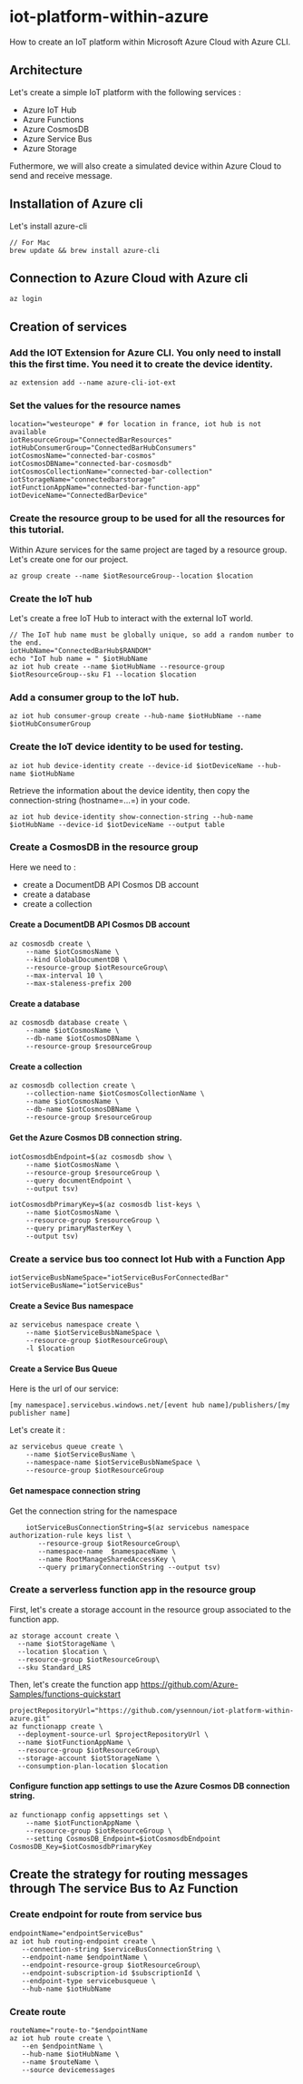 # iot-platform-within-azure

How to create an IoT platform within Microsoft Azure Cloud with Azure CLI.

## Architecture 

Let's create a simple IoT platform with the following services :

- Azure IoT Hub
- Azure Functions
- Azure CosmosDB
- Azure Service Bus
- Azure Storage

Futhermore, we will also create a simulated device within Azure Cloud to send and receive message.

## Installation of Azure cli

Let's install azure-cli 

    // For Mac 
    brew update && brew install azure-cli

## Connection to Azure Cloud with Azure cli

    az login

## Creation of services

### Add the IOT Extension for Azure CLI. You only need to install this the first time. You need it to create the device identity. 
    
    az extension add --name azure-cli-iot-ext
    
### Set the values for the resource names

    location="westeurope" # for location in france, iot hub is not available
    iotResourceGroup="ConnectedBarResources"
    iotHubConsumerGroup="ConnectedBarHubConsumers"
    iotCosmosName="connected-bar-cosmos"
    iotCosmosDBName="connected-bar-cosmosdb"
    iotCosmosCollectionName="connected-bar-collection"
    iotStorageName="connectedbarstorage"
    iotFunctionAppName="connected-bar-function-app"
    iotDeviceName="ConnectedBarDevice"
    
### Create the resource group to be used for all the resources for this tutorial.
    
Within Azure services for the same project are taged by a resource group. Let's create one for our project.

    az group create --name $iotResourceGroup--location $location
    
### Create the IoT hub
   
Let's create a free IoT Hub to interact with the external IoT world.

    // The IoT hub name must be globally unique, so add a random number to the end.
    iotHubName="ConnectedBarHub$RANDOM"
    echo "IoT hub name = " $iotHubName
    az iot hub create --name $iotHubName --resource-group $iotResourceGroup--sku F1 --location $location
    
### Add a consumer group to the IoT hub.
    
    az iot hub consumer-group create --hub-name $iotHubName --name $iotHubConsumerGroup
    
### Create the IoT device identity to be used for testing.
    
    az iot hub device-identity create --device-id $iotDeviceName --hub-name $iotHubName
    
Retrieve the information about the device identity, then copy the connection-string (hostname=...=) in your code.

    az iot hub device-identity show-connection-string --hub-name $iotHubName --device-id $iotDeviceName --output table

### Create a CosmosDB in the resource group

Here we need to : 

- create a DocumentDB API Cosmos DB account
- create a database
- create a collection

#### Create a DocumentDB API Cosmos DB account

    az cosmosdb create \
        --name $iotCosmosName \
        --kind GlobalDocumentDB \
        --resource-group $iotResourceGroup\
        --max-interval 10 \
        --max-staleness-prefix 200 

#### Create a database 

    az cosmosdb database create \
        --name $iotCosmosName \
        --db-name $iotCosmosDBName \
        --resource-group $resourceGroup

#### Create a collection

    az cosmosdb collection create \
        --collection-name $iotCosmosCollectionName \
        --name $iotCosmosName \
        --db-name $iotCosmosDBName \
        --resource-group $resourceGroup
        
#### Get the Azure Cosmos DB connection string.

    iotCosmosdbEndpoint=$(az cosmosdb show \
        --name $iotCosmosName \
        --resource-group $resourceGroup \
        --query documentEndpoint \
        --output tsv)

    iotCosmosdbPrimaryKey=$(az cosmosdb list-keys \
        --name $iotCosmosName \
        --resource-group $resourceGroup \
        --query primaryMasterKey \
        --output tsv)
        
        
### Create a service bus too connect Iot Hub with a Function App

    iotServiceBusbNameSpace="iotServiceBusForConnectedBar"
    iotServiceBusName="iotServiceBus"
    
#### Create a Sevice Bus namespace
    
    az servicebus namespace create \
        --name $iotServiceBusbNameSpace \
        --resource-group $iotResourceGroup\
        -l $location
    
#### Create a Service Bus Queue

Here is the url of our service:

    [my namespace].servicebus.windows.net/[event hub name]/publishers/[my publisher name]

Let's create it : 

    az servicebus queue create \
        --name $iotServiceBusName \
        --namespace-name $iotServiceBusbNameSpace \
        --resource-group $iotResourceGroup
            
#### Get namespace connection string
        
Get the connection string for the namespace

        iotServiceBusConnectionString=$(az servicebus namespace authorization-rule keys list \
           --resource-group $iotResourceGroup\
           --namespace-name  $namespaceName \
           --name RootManageSharedAccessKey \
           --query primaryConnectionString --output tsv)

### Create a serverless function app in the resource group

First, let's create a storage account in the resource group associated to the function app.

    az storage account create \
      --name $iotStorageName \
      --location $location \
      --resource-group $iotResourceGroup\
      --sku Standard_LRS

Then, let's create the function app
https://github.com/Azure-Samples/functions-quickstart

    projectRepositoryUrl="https://github.com/ysennoun/iot-platform-within-azure.git"
    az functionapp create \
      --deployment-source-url $projectRepositoryUrl \
      --name $iotFunctionAppName \
      --resource-group $iotResourceGroup\
      --storage-account $iotStorageName \
      --consumption-plan-location $location
      
#### Configure function app settings to use the Azure Cosmos DB connection string.

    az functionapp config appsettings set \
        --name $iotFunctionAppName \
        --resource-group $iotResourceGroup \
        --setting CosmosDB_Endpoint=$iotCosmosdbEndpoint CosmosDB_Key=$iotCosmosdbPrimaryKey
    
## Create the strategy for routing messages through The service Bus to Az Function

### Create endpoint for route from service bus

    endpointName="endpointServiceBus"
    az iot hub routing-endpoint create \
       --connection-string $serviceBusConnectionString \
       --endpoint-name $endpointName \
       --endpoint-resource-group $iotResourceGroup\
       --endpoint-subscription-id $subscriptionId \
       --endpoint-type servicebusqueue \
       --hub-name $iotHubName
       
    
### Create route

    routeName="route-to-"$endpointName
    az iot hub route create \
       --en $endpointName \
       --hub-name $iotHubName \
       --name $routeName \
       --source devicemessages
   
